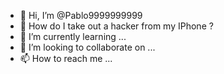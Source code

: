 - 👋 Hi, I’m @Pablo9999999999
- 👀 How do I take out a hacker from my IPhone ?
- 🌱 I’m currently learning ...
- 💞️ I’m looking to collaborate on ...
- 📫 How to reach me ...

<!---
Pablo9999999999/Pablo9999999999 is a ✨ special ✨ repository because its `README.md` (this file) appears on your GitHub profile.
You can click the Preview link to take a look at your changes.
--->
